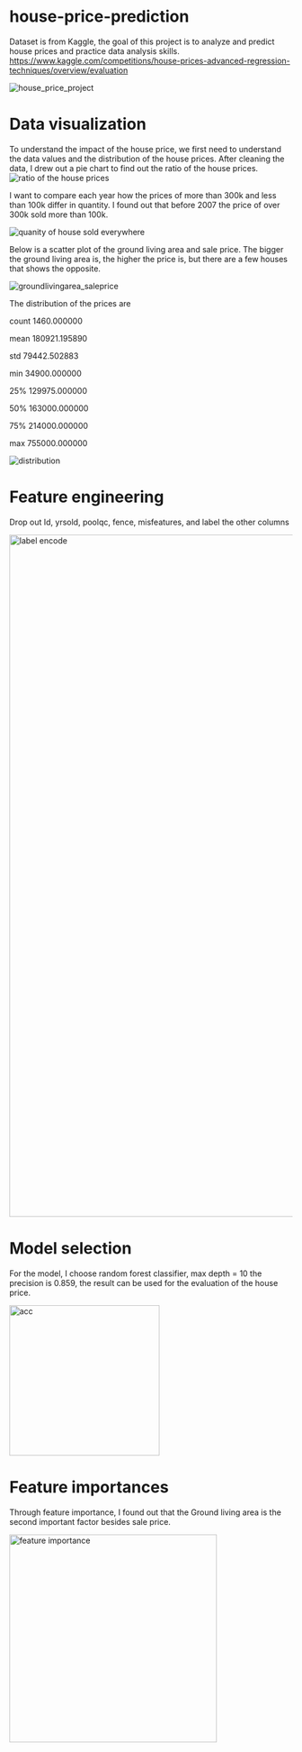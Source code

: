 # house-price-prediction
Dataset is from Kaggle, the goal of this project is to analyze and predict house prices and practice data analysis skills.
https://www.kaggle.com/competitions/house-prices-advanced-regression-techniques/overview/evaluation

![house_price_project](https://github.com/chency0315/house-price-prediction/assets/100465252/f7a4f895-dbf9-478d-ba7c-6df6eab8be76)

# Data visualization
To understand the impact of the house price, we first need to understand the data values and the distribution of the house prices.
After cleaning the data, I drew out a pie chart to find out the ratio of the house prices.
![ratio of the house prices](https://github.com/chency0315/house-price-prediction/assets/100465252/792079ad-d865-4c83-bb10-f0da649ea1c7)

I want to compare each year how the prices of more than 300k and less than 100k differ in quantity.
I found out that before 2007 the price of over 300k sold more than 100k. 

![quanity of house sold everywhere](https://github.com/chency0315/house-price-prediction/assets/100465252/3ed11c42-5788-4ca3-8370-4d8edaedd67a)

Below is a scatter plot of the ground living area and sale price.
The bigger the ground living area is, the higher the price is, but there are a few houses that shows the opposite.

![groundlivingarea_saleprice](https://github.com/chency0315/house-price-prediction/assets/100465252/693de6f4-9e9e-4dfc-aaf4-c49bbd72d249)

The distribution of the prices are 

count      1460.000000

mean     180921.195890

std       79442.502883

min       34900.000000

25%      129975.000000

50%      163000.000000

75%      214000.000000

max      755000.000000

![distribution](https://github.com/chency0315/house-price-prediction/assets/100465252/881a668e-ddbd-453a-90ea-38c0c4d6921a)

# Feature engineering 
Drop out Id, yrsold, poolqc, fence, misfeatures, and label the other columns

<img width="1211" alt="label encode" src="https://github.com/chency0315/house-price-prediction/assets/100465252/b7d48bd5-cc96-4e61-9a3b-ce480cceaf8f">

# Model selection 

For the model, I choose random forest classifier, max depth = 10 
the precision is 0.859, the result can be used for the evaluation of the house price.

<img width="267" alt="acc" src="https://github.com/chency0315/house-price-prediction/assets/100465252/4ce4314d-f96b-4b94-8339-43ad0f2b7417">

# Feature importances

Through feature importance, I found out that the Ground living area is the second important factor besides sale price.

<img width="369" alt="feature importance" src="https://github.com/chency0315/house-price-prediction/assets/100465252/5dea2db6-b70e-4bf4-a215-f5218af6a24c">

